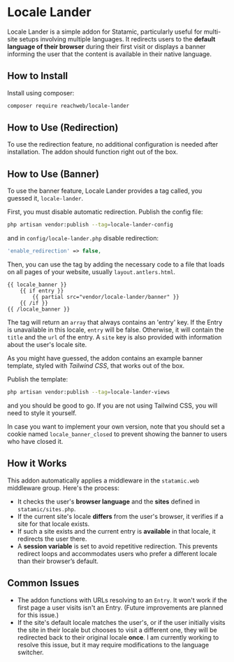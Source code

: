 
# Locale Lander

Locale Lander is a simple addon for Statamic, particularly useful for multi-site setups involving multiple languages. It redirects users to the **default language of their browser** during their first visit or displays a banner informing the user that the content is available in their native language.

## How to Install

Install using composer:

```bash
composer require reachweb/locale-lander
```

## How to Use (Redirection)

To use the redirection feature, no additional configuration is needed after installation. The addon should function right out of the box.

## How to Use (Banner)

To use the banner feature, Locale Lander provides a tag called, you guessed it, `locale-lander`.

First, you must disable automatic redirection. Publish the config file:

```bash
php artisan vendor:publish --tag=locale-lander-config
```

and in `config/locale-lander.php` disable redirection:

```php
'enable_redirection' => false,
```

Then, you can use the tag by adding the necessary code to a file that loads on all pages of your website, usually `layout.antlers.html`.

```
{{ locale_banner }}
    {{ if entry }}
        {{ partial src="vendor/locale-lander/banner" }}
    {{ /if }}
{{ /locale_banner }}
```

The tag will return an `array` that always contains an 'entry' key. If the Entry is unavailable in this locale, `entry` will be false. Otherwise, it will contain the `title` and the `url` of the entry. A `site` key is also provided with information about the user's locale site.

As you might have guessed, the addon contains an example banner template, styled with *Tailwind CSS*, that works out of the box.

Publish the template:

```bash
php artisan vendor:publish --tag=locale-lander-views
```

and you should be good to go. If you are not using Tailwind CSS, you will need to style it yourself.

In case you want to implement your own version, note that you should set a cookie named `locale_banner_closed` to prevent showing the banner to users who have closed it.

## How it Works

This addon automatically applies a middleware in the `statamic.web` middleware group. Here's the process:

- It checks the user's **browser language** and the **sites** defined in `statamic/sites.php`.
- If the current site's locale **differs** from the user's browser, it verifies if a site for that locale exists.
- If such a site exists and the current entry is **available** in that locale, it redirects the user there.
- A **session variable** is set to avoid repetitive redirection. This prevents redirect loops and accommodates users who prefer a different locale than their browser’s default.

## Common Issues

- The addon functions with URLs resolving to an `Entry`. It won't work if the first page a user visits isn't an Entry. (Future improvements are planned for this issue.)
- If the site's default locale matches the user's, or if the user initially visits the site in their locale but chooses to visit a different one, they will be redirected back to their original locale **once**. I am currently working to resolve this issue, but it may require modifications to the language switcher.
